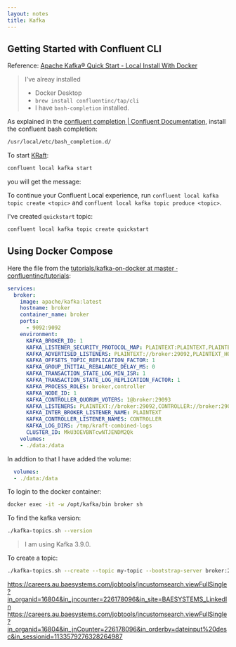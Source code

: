 ```yaml
---
layout: notes 
title: Kafka
---
```


## Getting Started with Confluent CLI
Reference: [Apache Kafka® Quick Start - Local Install With Docker](https://developer.confluent.io/quickstart/kafka-local/)


> I've alreay installed
> - Docker Desktop
> - `brew install confluentinc/tap/cli`
> - I have `bash-completion` installed. 

As explained in the [confluent completion | Confluent Documentation](https://docs.confluent.io/confluent-cli/current/command-reference/confluent_completion.html), install the confluent bash completion:

```bash
/usr/local/etc/bash_completion.d/
```

To start [KRaft](https://developer.confluent.io/learn/kraft/):

```bash
confluent local kafka start
```

you will get the message:

To continue your Confluent Local experience, run `confluent local kafka topic create <topic>` and `confluent local kafka topic produce <topic>`.

I've created `quickstart` topic:
```bash
confluent local kafka topic create quickstart
``` 

## Using Docker Compose

Here the file from the [tutorials/kafka-on-docker at master · confluentinc/tutorials](https://github.com/confluentinc/tutorials/tree/master/kafka-on-docker):

```yml
services:
  broker:
    image: apache/kafka:latest
    hostname: broker
    container_name: broker
    ports:
      - 9092:9092
    environment:
      KAFKA_BROKER_ID: 1
      KAFKA_LISTENER_SECURITY_PROTOCOL_MAP: PLAINTEXT:PLAINTEXT,PLAINTEXT_HOST:PLAINTEXT,CONTROLLER:PLAINTEXT
      KAFKA_ADVERTISED_LISTENERS: PLAINTEXT://broker:29092,PLAINTEXT_HOST://localhost:9092
      KAFKA_OFFSETS_TOPIC_REPLICATION_FACTOR: 1
      KAFKA_GROUP_INITIAL_REBALANCE_DELAY_MS: 0
      KAFKA_TRANSACTION_STATE_LOG_MIN_ISR: 1
      KAFKA_TRANSACTION_STATE_LOG_REPLICATION_FACTOR: 1
      KAFKA_PROCESS_ROLES: broker,controller
      KAFKA_NODE_ID: 1
      KAFKA_CONTROLLER_QUORUM_VOTERS: 1@broker:29093
      KAFKA_LISTENERS: PLAINTEXT://broker:29092,CONTROLLER://broker:29093,PLAINTEXT_HOST://0.0.0.0:9092
      KAFKA_INTER_BROKER_LISTENER_NAME: PLAINTEXT
      KAFKA_CONTROLLER_LISTENER_NAMES: CONTROLLER
      KAFKA_LOG_DIRS: /tmp/kraft-combined-logs
      CLUSTER_ID: MkU3OEVBNTcwNTJENDM2Qk
    volumes:
    - ./data:/data      
```

In addtion to that I have added the volume:
```yml
  volumes:
  - ./data:/data
```

To login to the docker container:

```bash
docker exec -it -w /opt/kafka/bin broker sh
```
To find the kafka version:

```bash
./kafka-topics.sh --version
```
> I am using Kafka 3.9.0.

To create a topic:

```bash
./kafka-topics.sh --create --topic my-topic --bootstrap-server broker:29092
```
https://careers.au.baesystems.com/jobtools/jncustomsearch.viewFullSingle?in_organid=16804&in_jncounter=226178096&in_site=BAESYSTEMS_LinkedIn
https://careers.au.baesystems.com/jobtools/jncustomsearch.viewFullSingle?in_organid=16804&in_jnCounter=226178096&in_orderby=dateinput%20desc&in_sessionid=1133579276328264987